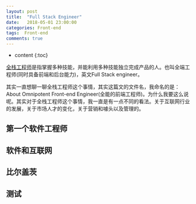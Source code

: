```yaml
---
layout: post
title:  "Full Stack Engineer"
date:   2018-05-01 23:00:00
categories: Front-end 
tags:  Front-end
comments: true
---
```


* content
{:toc}

[全栈工程师](https://baike.baidu.com/item/全栈工程师/12983270?fr=aladdin)是指掌握多种技能，并能利用多种技能独立完成产品的人。也叫全端工程师(同时具备前端和后台能力)，英文Full Stack engineer。
<!--more-->
其实一直想聊一聊全栈工程师这个事情，其实这篇文的文件名，我命名的是：About Omnipotent Front-end Engineer(全能的前端工程师)。为什么我要这么说呢。其实对于全栈工程师这个事情，我一直是有一点不同的看法。关于互联网行业的发展，关于市场人才的变化，关于营销和噱头以及管理的。

## 第一个软件工程师

## 软件和互联网

## 比尔盖茨

## 测试